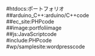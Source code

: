 #htdocs:ポートフォリオ<br>
##arduino_C++:arduino/C++code<br>
##ec_site:PHPcode<br>
##image:portfoliimage<br>
##js:JavaScriptcode<br>
#include:PHPcode<br>
#wp/samplesite:wordpresscode<br>
